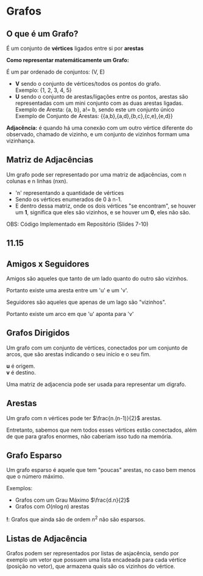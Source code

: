 # Grafos

## O que é um Grafo?

É um conjunto de **vértices** ligados entre si por **arestas**

**Como representar matemáticamente um Grafo:**

É um par ordenado de conjuntos: (V, E)

* **V** sendo o conjunto de vértices/todos os pontos do grafo.  
Exemplo: {1, 2, 3, 4, 5}
* **U** sendo o conjunto de arestas/ligações entre os pontos, arestas são representadas com um mini conjunto com as duas arestas ligadas.  
Exemplo de Aresta: {a, b}, a!= b, sendo este um conjunto único  
Exemplo de Conjunto de Arestas: {{a,b},{a,d},{b,c},{c,e},{e,d}}

**Adjacência:** é quando há uma conexão com um outro vértice diferente do observado, chamado de vizinho, e um conjunto de vizinhos formam uma vizinhança.

## Matriz de Adjacências

Um grafo pode ser representado por uma matriz de adjacências, com n colunas e n linhas (nxn).

* 'n' representando a quantidade de vértices
* Sendo os vértices enumerados de 0 à n-1.
* E dentro dessa matriz, onde os dois vértices "se encontram", se houver um **1**, significa que eles são vizinhos, e se houver um **0**, eles não são.

OBS: Código Implementado em Repositório (Slides 7-10)

## 11.15

## Amigos x Seguidores

Amigos são aqueles que tanto de um lado quanto do outro são vizinhos.

Portanto existe uma aresta entre um 'u' e um 'v'.

Seguidores são aqueles que apenas de um lago são "vizinhos".

Portanto existe um arco em que 'u' aponta para 'v'

## Grafos Dirigidos

Um grafo com um conjunto de vértices, conectados por um conjunto de arcos, que são arestas indicando o seu inicio e o seu fim.

**u** é origem.  
**v** é destino.  

Uma matriz de adjacencia pode ser usada para representar um digrafo.

## Arestas

Um grafo com n vértices pode ter $\frac{n.(n-1)}{2}$ arestas.

Entretanto, sabemos que nem todos esses vértices estão conectados, além de que para grafos enormes, não caberiam isso tudo na memória.

## Grafo Esparso

Um grafo esparso é aquele que tem "poucas" arestas, no caso bem menos que o número máximo.

Exemplos:

* Grafos com um Grau Máximo $\frac{d.n}{2}$
* Grafos com $O(n\log n)$ arestas

**!**: Grafos que ainda são de ordem $n^2$ não são esparsos.

## Listas de Adjacência

Grafos podem ser representados por listas de asjacência, sendo por exemplo um vetor que possuem uma lista encadeada para cada vértice (posição no vetor), que armazena quais são os vizinhos do vértice.
